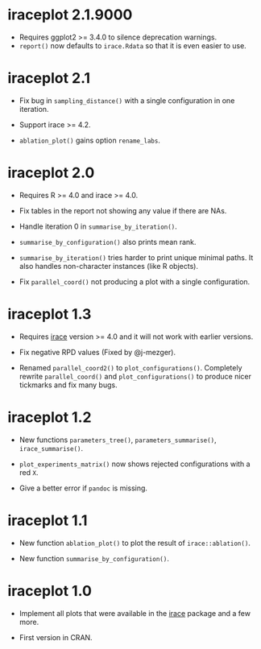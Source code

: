 # iraceplot 2.1.9000

 * Requires ggplot2 >= 3.4.0 to silence deprecation warnings.
 * `report()` now defaults to `irace.Rdata` so that it is even easier to use.
 
# iraceplot 2.1

 * Fix bug in `sampling_distance()` with a single configuration in one iteration.
 
 * Support irace >= 4.2.
 
 * `ablation_plot()` gains option `rename_labs`.
  
# iraceplot 2.0

 * Requires R >= 4.0 and irace >= 4.0.
 
 * Fix tables in the report not showing any value if there are NAs.
 
 * Handle iteration 0 in `summarise_by_iteration()`.

 * `summarise_by_configuration()` also prints mean rank.

 * `summarise_by_iteration()` tries harder to print unique minimal paths. It also handles non-character instances (like R objects).
 
 * Fix `parallel_coord()` not producing a plot with a single configuration.
 
 
# iraceplot 1.3

 * Requires [irace](https://mlopez-ibanez.github.io/irace/) version >= 4.0 and
   it will not work with earlier versions.
 
 * Fix negative RPD values (Fixed by @j-mezger).

 * Renamed `parallel_coord2()` to `plot_configurations()`. Completely rewrite `parallel_coord()` and `plot_configurations()` to produce nicer tickmarks and fix many bugs.
 

# iraceplot 1.2
 
 * New functions `parameters_tree()`, `parameters_summarise()`, `irace_summarise()`.

 * `plot_experiments_matrix()` now shows rejected configurations with a red `X`.

 * Give a better error if `pandoc` is missing.
 
# iraceplot 1.1

 * New function `ablation_plot()` to plot the result of `irace::ablation()`.

 * New function `summarise_by_configuration()`.
 
 
# iraceplot 1.0

 * Implement all plots that were available in the [irace](https://mlopez-ibanez.github.io/irace/) package and a few
   more.
   
 * First version in CRAN.
 






